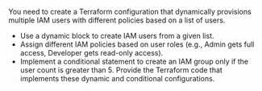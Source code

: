 You need to create a Terraform configuration that dynamically provisions multiple IAM users with different policies based on a list of users.
- Use a dynamic block to create IAM users from a given list.
- Assign different IAM policies based on user roles (e.g., Admin gets full access, Developer gets read-only access).
- Implement a conditional statement to create an IAM group only if the user count is greater than 5.
Provide the Terraform code that implements these dynamic and conditional configurations.
